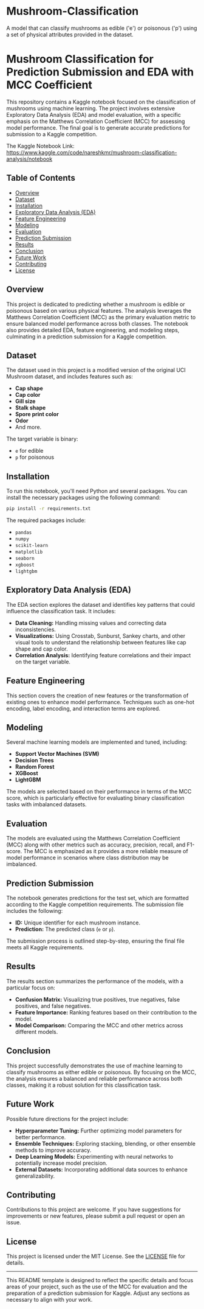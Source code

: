 # Mushroom-Classification
A model that can classify mushrooms as edible ('e') or poisonous ('p') using a set of physical attributes provided in the dataset.

# Mushroom Classification for Prediction Submission and EDA with MCC Coefficient

This repository contains a Kaggle notebook focused on the classification of mushrooms using machine learning. The project involves extensive Exploratory Data Analysis (EDA) and model evaluation, with a specific emphasis on the Matthews Correlation Coefficient (MCC) for assessing model performance. The final goal is to generate accurate predictions for submission to a Kaggle competition.

The Kaggle Notebook Link: https://www.kaggle.com/code/nareshkmr/mushroom-classification-analysis/notebook
## Table of Contents

- [Overview](#overview)
- [Dataset](#dataset)
- [Installation](#installation)
- [Exploratory Data Analysis (EDA)](#exploratory-data-analysis-eda)
- [Feature Engineering](#feature-engineering)
- [Modeling](#modeling)
- [Evaluation](#evaluation)
- [Prediction Submission](#prediction-submission)
- [Results](#results)
- [Conclusion](#conclusion)
- [Future Work](#future-work)
- [Contributing](#contributing)
- [License](#license)

## Overview

This project is dedicated to predicting whether a mushroom is edible or poisonous based on various physical features. The analysis leverages the Matthews Correlation Coefficient (MCC) as the primary evaluation metric to ensure balanced model performance across both classes. The notebook also provides detailed EDA, feature engineering, and modeling steps, culminating in a prediction submission for a Kaggle competition.

## Dataset

The dataset used in this project is a modified version of the original UCI Mushroom dataset, and includes features such as:
- **Cap shape**
- **Cap color**
- **Gill size**
- **Stalk shape**
- **Spore print color**
- **Odor**
- And more.

The target variable is binary:
- `e` for edible
- `p` for poisonous

## Installation

To run this notebook, you'll need Python and several packages. You can install the necessary packages using the following command:

```bash
pip install -r requirements.txt
```

The required packages include:
- `pandas`
- `numpy`
- `scikit-learn`
- `matplotlib`
- `seaborn`
- `xgboost`
- `lightgbm`

## Exploratory Data Analysis (EDA)

The EDA section explores the dataset and identifies key patterns that could influence the classification task. It includes:
- **Data Cleaning:** Handling missing values and correcting data inconsistencies.
- **Visualizations:** Using Crosstab, Sunburst, Sankey charts, and other visual tools to understand the relationship between features like cap shape and cap color.
- **Correlation Analysis:** Identifying feature correlations and their impact on the target variable.

## Feature Engineering

This section covers the creation of new features or the transformation of existing ones to enhance model performance. Techniques such as one-hot encoding, label encoding, and interaction terms are explored.

## Modeling

Several machine learning models are implemented and tuned, including:
- **Support Vector Machines (SVM)**
- **Decision Trees**
- **Random Forest**
- **XGBoost**
- **LightGBM**

The models are selected based on their performance in terms of the MCC score, which is particularly effective for evaluating binary classification tasks with imbalanced datasets.

## Evaluation

The models are evaluated using the Matthews Correlation Coefficient (MCC) along with other metrics such as accuracy, precision, recall, and F1-score. The MCC is emphasized as it provides a more reliable measure of model performance in scenarios where class distribution may be imbalanced.

## Prediction Submission

The notebook generates predictions for the test set, which are formatted according to the Kaggle competition requirements. The submission file includes the following:
- **ID:** Unique identifier for each mushroom instance.
- **Prediction:** The predicted class (`e` or `p`).

The submission process is outlined step-by-step, ensuring the final file meets all Kaggle requirements.

## Results

The results section summarizes the performance of the models, with a particular focus on:
- **Confusion Matrix:** Visualizing true positives, true negatives, false positives, and false negatives.
- **Feature Importance:** Ranking features based on their contribution to the model.
- **Model Comparison:** Comparing the MCC and other metrics across different models.

## Conclusion

This project successfully demonstrates the use of machine learning to classify mushrooms as either edible or poisonous. By focusing on the MCC, the analysis ensures a balanced and reliable performance across both classes, making it a robust solution for this classification task.

## Future Work

Possible future directions for the project include:
- **Hyperparameter Tuning:** Further optimizing model parameters for better performance.
- **Ensemble Techniques:** Exploring stacking, blending, or other ensemble methods to improve accuracy.
- **Deep Learning Models:** Experimenting with neural networks to potentially increase model precision.
- **External Datasets:** Incorporating additional data sources to enhance generalizability.

## Contributing

Contributions to this project are welcome. If you have suggestions for improvements or new features, please submit a pull request or open an issue.

## License

This project is licensed under the MIT License. See the [LICENSE](LICENSE) file for details.

---

This README template is designed to reflect the specific details and focus areas of your project, such as the use of the MCC for evaluation and the preparation of a prediction submission for Kaggle. Adjust any sections as necessary to align with your work.
